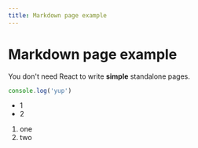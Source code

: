 ```yaml
---
title: Markdown page example
---
```


# Markdown page example

You don't need React to write **simple** standalone pages.

```js
console.log('yup')

```

- 1
- 2
1. one
2. two

